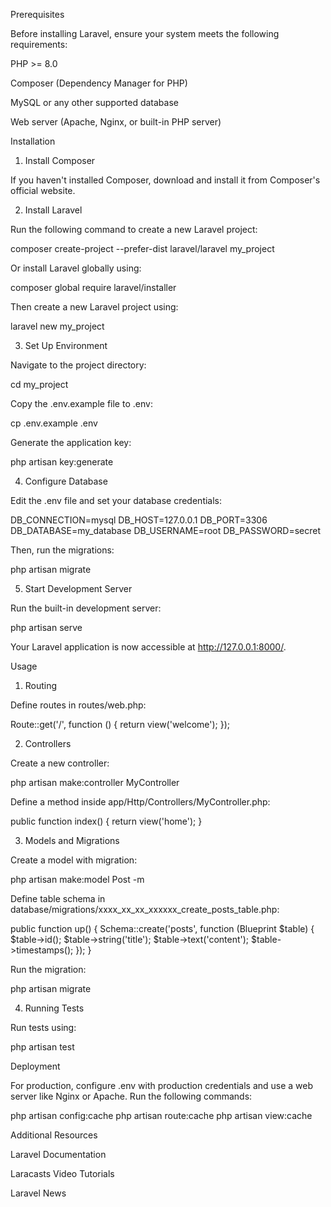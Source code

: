 Prerequisites

Before installing Laravel, ensure your system meets the following requirements:

PHP >= 8.0

Composer (Dependency Manager for PHP)

MySQL or any other supported database

Web server (Apache, Nginx, or built-in PHP server)

Installation

1. Install Composer

If you haven't installed Composer, download and install it from Composer's official website.

2. Install Laravel

Run the following command to create a new Laravel project:

composer create-project --prefer-dist laravel/laravel my_project

Or install Laravel globally using:

composer global require laravel/installer

Then create a new Laravel project using:

laravel new my_project

3. Set Up Environment

Navigate to the project directory:

cd my_project

Copy the .env.example file to .env:

cp .env.example .env

Generate the application key:

php artisan key:generate

4. Configure Database

Edit the .env file and set your database credentials:

DB_CONNECTION=mysql
DB_HOST=127.0.0.1
DB_PORT=3306
DB_DATABASE=my_database
DB_USERNAME=root
DB_PASSWORD=secret

Then, run the migrations:

php artisan migrate

5. Start Development Server

Run the built-in development server:

php artisan serve

Your Laravel application is now accessible at http://127.0.0.1:8000/.

Usage

1. Routing

Define routes in routes/web.php:

Route::get('/', function () {
    return view('welcome');
});

2. Controllers

Create a new controller:

php artisan make:controller MyController

Define a method inside app/Http/Controllers/MyController.php:

public function index() {
    return view('home');
}

3. Models and Migrations

Create a model with migration:

php artisan make:model Post -m

Define table schema in database/migrations/xxxx_xx_xx_xxxxxx_create_posts_table.php:

public function up() {
    Schema::create('posts', function (Blueprint $table) {
        $table->id();
        $table->string('title');
        $table->text('content');
        $table->timestamps();
    });
}

Run the migration:

php artisan migrate

4. Running Tests

Run tests using:

php artisan test

Deployment

For production, configure .env with production credentials and use a web server like Nginx or Apache. Run the following commands:

php artisan config:cache
php artisan route:cache
php artisan view:cache

Additional Resources

Laravel Documentation

Laracasts Video Tutorials

Laravel News
